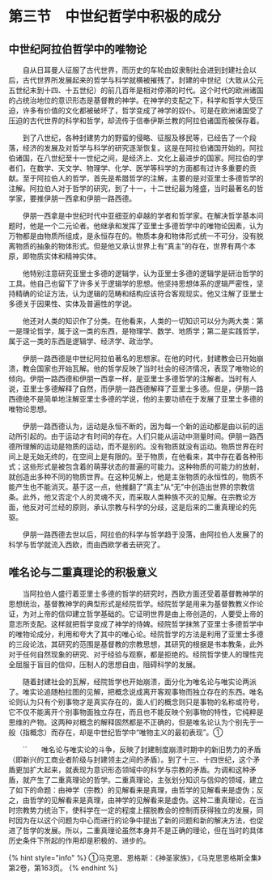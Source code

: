 # 第三节　中世纪哲学中积极的成分

## 中世纪阿拉伯哲学中的唯物论

　　自从日耳曼人征服了古代世界，而历史的车轮由奴隶制社会进到封建社会以后，古代世界所发展起来的哲学与科学就横被摧残了。封建的中世纪（大致从公元五世纪末到十四、十五世纪）的前几百年是相对停滞的时代。这个时代的欧洲诸国的占统治地位的意识形态是基督教的神学。在神学的支配之下，科学和哲学大受压迫，许多有价值的文化都被破坏了，哲学变成了神学的奴仆。可是在欧洲诸国受了压迫的古代世界的科学和哲学，却流传于信奉伊斯兰教的阿拉伯诸国而被保存着。

　　到了八世纪，各种封建势力的野蛮的侵略、征服及移民等，已经告了一个段落，经济的发展及对哲学与科学的研究逐渐恢复。这是在阿拉伯诸国开始的。阿拉伯诸国，在八世纪至十一世纪之间，是经济上、文化上最进步的国家。阿拉伯的学者们，在数学、天文学、物理学、化学、医学等科学的方面都有过许多重要的贡献。至于阿拉伯人的哲学，首先是希腊哲学的注解，主要的是对亚里士多德哲学的注解。阿拉伯人对于哲学的研究，到了十一，十二世纪最为隆盛，当时最著名的哲学家，要推伊朋一西拿和伊朋一路西德。

　　伊朋一西拿是中世纪时代中亚细亚的卓越的学者和哲学家。在解决哲学基本问题时，他是一个二元论者。他继承和发挥了亚里士多德哲学中的唯物论因素，认为万物都是由物质所组成，是永恒存在的。物质本身和物体形式统一不可分，没有脱离物质的抽象的物体形式。但是他又承认世界上有“真主”的存在，世界有两个本原，即物质实体和精神实体。

　　他特别注意研究亚里士多德的逻辑学，认为亚里士多德的逻辑学是研治哲学的工具。他自己也留下了许多关于逻辑学的思想。他坚持思想体系的逻辑严密性，坚持精确的论证方法，认为逻辑的范畴和结构应该符合客观现实。他又注解了亚里士多德关于因果性、实体及普遍性的学说。

　　他还对人类的知识作了分类。在他看来，人类的一切知识可以分为两大类：第一是理论哲学，属于这一类的东西，是物理学、数学、地质学；第二是实践哲学，属于这一类的东西是逻辑学、经济学、政治学。

　　伊朋一路西德是中世纪阿拉伯著名的思想家。在他的时代，封建教会已开始崩溃，教会国家也开始瓦解。他的哲学反映了当时社会的经济情况，表现了唯物论的倾向。伊朋一路西德和伊朋一西拿一样，是亚里士多德哲学的注解者。当时有人说，亚里士多德解释了自然，而伊朋一路西德解释了亚里士多德。但是，伊朋一路西德绝不是简单地注解亚里士多德的学说，他的主要功绩在于发展了亚里士多德的唯物论思想。

　　伊朋一路西德认为，运动是永恒不断的，因为每一个新的运动都是由以前的运动所引起的。由于运动才有时间的存在。人们只能从运动中测量时间。伊朋一路西德所理解的运动是物质的运动，而不是别的。没有物质就没有运动。物质世界在时间上是无始无终的，在空间上是有限的。至于物质，在他看来，其中存在着各种形式；这些形式是被包含着的萌芽状态的普遍的可能力。这种物质的可能力的放射，就创造出多种不同的物质世界。在这种见解上，他是主张物质的永恒性的，物质不能产生也不能消灭。基于这一点，他推翻了“真主”从“无”中创造出世界的宗教信条。此外，他又否定个人的灵魂不灭，而采取人类种族不灭的见解。在宗教论方面，他反对可兰经的原则，承认宗教与科学的分歧，这是后来的二重真理论的先驱。

　　伊朋一路西德去世以后，阿拉伯的科学与哲学趋于没落，由阿拉伯人发展了的科学与哲学就流入西欧，而由西欧学者去研究了。

## 唯名论与二重真理论的积极意义

　　当阿拉伯人盛行着亚里士多德的哲学的研究时，西欧方面还受着基督教神学的思想统治，基督教神学的典型形式是经院哲学。经院哲学是用来为基督教教义作论证，为对上帝的信仰建立哲学基础的。它证明世界是由上帝创造的，人要受上帝的意志所支配。这样就把哲学变成了神学的侍婢。经院哲学抹煞了亚里士多德哲学中的唯物论成分，利用和夸大了其中的唯心论。经院哲学的方法是利用了亚里士多德的三段论法，其研究的范围是基督教的宗教思想，其研究的根据是书本教条，此外对于任何自然现象的研究、对于经验与观察，都是拒绝的。经院哲学使人的理性完全屈服于盲目的信仰，压制人的思想自由，阻碍科学的发展。

　　随着封建社会的瓦解，经院哲学也开始崩溃，面分化为唯名论与唯实论两派了。唯实论追随柏拉图的见解，把概念说成离开客观事物而独立存在的东西。唯名论则认为只有个别事物才是真实存在的，面人们的概念则只是事物的名称或符号，它不仅不能离开个别事物面独立存在，而且也不能反映个别事物的特性，它纯粹是思维的产物。这两种对概念的解释固然都是不正确的，但是唯名论认为个别先于一般（指概念）而存在，却是中世纪哲学中“唯物主义的最初表现”。①

　　``　　唯名论与唯实论的斗争，反映了封建制度崩溃时期中的新旧势力的矛盾（即新兴的工商业者阶级与封建领主之间的矛盾）。到了十三、十四世纪，这个矛盾更加扩大起来，就表现为意识形态领域中的科学与宗教的矛盾。为调和这种矛盾，就产生了二重真理论的哲学。二重真理论，主张划分知识与信仰的领域，建立了如下的命题：由神学（宗教）的见解看来是真理，由哲学的见解看来是虚伪；反之，由哲学的见解看来是真理，由神学的见解看来是虚伪。这种二重真理论，在当时宗教势力统治下，使科学在一定的程度上摆脱教会的控制而获得独立的发展，同时因为在以这个问题为中心而进行的论争中提出了新的问题和新的解决方法，也促进了哲学的发展。所以，二重真理论虽然本身并不是正确的理论，但在当时的具体历史条件下所起的作用却是积极的、进步的。

{% hint style="info" %}
①马克恩、恩格斯：《神圣家族》，《马克思恩格斯全集》第2卷，第163页。
{% endhint %}

